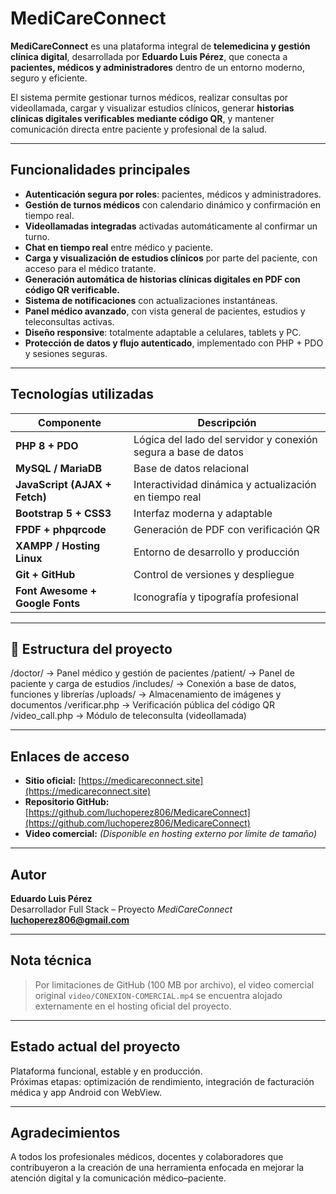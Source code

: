 # MediCareConnect

**MediCareConnect** es una plataforma integral de **telemedicina y gestión clínica digital**, desarrollada por **Eduardo Luis Pérez**, que conecta a **pacientes, médicos y administradores** dentro de un entorno moderno, seguro y eficiente.

El sistema permite gestionar turnos médicos, realizar consultas por videollamada, cargar y visualizar estudios clínicos, generar **historias clínicas digitales verificables mediante código QR**, y mantener comunicación directa entre paciente y profesional de la salud.

---

## Funcionalidades principales

-  **Autenticación segura por roles**: pacientes, médicos y administradores.  
-  **Gestión de turnos médicos** con calendario dinámico y confirmación en tiempo real.  
-  **Videollamadas integradas** activadas automáticamente al confirmar un turno.  
-  **Chat en tiempo real** entre médico y paciente.  
-  **Carga y visualización de estudios clínicos** por parte del paciente, con acceso para el médico tratante.  
-  **Generación automática de historias clínicas digitales en PDF con código QR verificable.**  
-  **Sistema de notificaciones** con actualizaciones instantáneas.  
-  **Panel médico avanzado**, con vista general de pacientes, estudios y teleconsultas activas.  
-  **Diseño responsive**: totalmente adaptable a celulares, tablets y PC.  
-  **Protección de datos y flujo autenticado**, implementado con PHP + PDO y sesiones seguras.  

---

## Tecnologías utilizadas

| Componente | Descripción |
|-------------|--------------|
| **PHP 8 + PDO** | Lógica del lado del servidor y conexión segura a base de datos |
| **MySQL / MariaDB** | Base de datos relacional |
| **JavaScript (AJAX + Fetch)** | Interactividad dinámica y actualización en tiempo real |
| **Bootstrap 5 + CSS3** | Interfaz moderna y adaptable |
| **FPDF + phpqrcode** | Generación de PDF con verificación QR |
| **XAMPP / Hosting Linux** | Entorno de desarrollo y producción |
| **Git + GitHub** | Control de versiones y despliegue |
| **Font Awesome + Google Fonts** | Iconografía y tipografía profesional |

---

## 📁 Estructura del proyecto

/doctor/ -> Panel médico y gestión de pacientes
/patient/ -> Panel de paciente y carga de estudios
/includes/ -> Conexión a base de datos, funciones y librerías
/uploads/ -> Almacenamiento de imágenes y documentos
/verificar.php -> Verificación pública del código QR
/video_call.php -> Módulo de teleconsulta (videollamada)


---

## Enlaces de acceso

- **Sitio oficial:** [https://medicareconnect.site](https://medicareconnect.site)  
- **Repositorio GitHub:** [https://github.com/luchoperez806/MedicareConnect](https://github.com/luchoperez806/MedicareConnect)  
- **Video comercial:** *(Disponible en hosting externo por límite de tamaño)*  

---

## Autor

**Eduardo Luis Pérez**  
Desarrollador Full Stack – Proyecto *MediCareConnect*  
 **luchoperez806@gmail.com**

---

## Nota técnica

> Por limitaciones de GitHub (100 MB por archivo), el video comercial original `video/CONEXION-COMERCIAL.mp4` se encuentra alojado externamente en el hosting oficial del proyecto.

---

##  Estado actual del proyecto

 Plataforma funcional, estable y en producción.  
 Próximas etapas: optimización de rendimiento, integración de facturación médica y app Android con WebView.

---

## Agradecimientos

A todos los profesionales médicos, docentes y colaboradores que contribuyeron a la creación de una herramienta enfocada en mejorar la atención digital y la comunicación médico–paciente.


